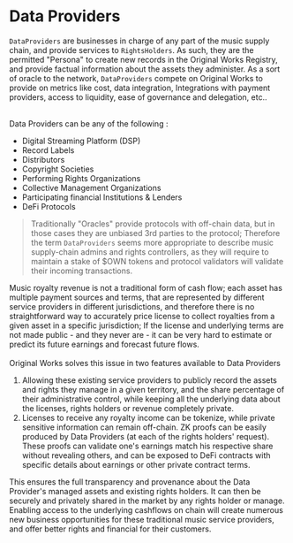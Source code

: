# Data Providers

`DataProviders` are businesses in charge of any part of the music supply chain, and provide services to `RightsHolders`. As such, they are the permitted "Persona" to create new records in the Original Works Registry, and provide factual information about the assets they administer. As a sort of oracle to the network, `DataProviders` compete on Original Works to provide on metrics like cost, data integration, Integrations with payment providers, access to liquidity, ease of governance and delegation, etc..&#x20;

\
Data Providers can be any of the following :&#x20;

* Digital Streaming Platform (DSP)&#x20;
* Record Labels&#x20;
* Distributors
* Copyright Societies
* Performing Rights Organizations
* Collective Management Organizations
* Participating financial Institutions & Lenders
* DeFi Protocols

> Traditionally "Oracles" provide protocols with off-chain data, but in those cases they are unbiased 3rd parties to the protocol; Therefore the term `DataProviders` seems more appropriate to describe music supply-chain admins and rights controllers, as they will require to maintain a stake of $OWN tokens and protocol validators will validate their incoming transactions.

Music royalty revenue is not a traditional form of cash flow; each asset has multiple payment sources and terms, that are represented by different service providers in different jurisdictions, and therefore there is no straightforward way to accurately price license to collect royalties from a given asset in a specific jurisdiction; If the license and underlying terms are not made public - and they never are - it can be very hard to estimate or predict its future earnings and forecast future flows.\
\
Original Works solves this issue in two features available to Data Providers

1. Allowing these existing service providers to publicly record the assets and rights they manage in a given territory, and the share percentage of their administrative control, while keeping all the underlying data about the licenses, rights holders or revenue completely private.
2. Licenses to receive any royalty income can be tokenize, while private sensitive information can remain off-chain. ZK proofs can be easily produced by Data Providers (at each of the rights holders' request). These proofs can validate one's earnings match his respective share without revealing others, and can be exposed to DeFi contracts with specific details about earnings or other private contract terms.

This ensures the full transparency and provenance about the Data Provider's managed assets and existing rights holders. It can then be securely and privately shared in the market by any rights holder or manage. Enabling access to the underlying cashflows on chain will create numerous new business opportunities for these traditional music service providers, and offer better rights and financial for their customers. &#x20;
